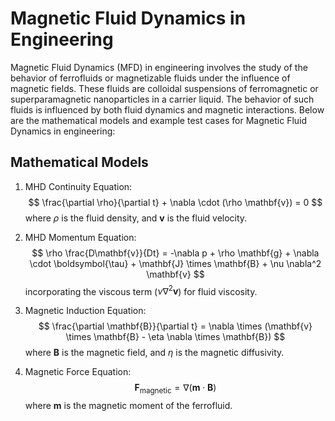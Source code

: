 # Magnetic Fluid Dynamics in Engineering

Magnetic Fluid Dynamics (MFD) in engineering involves the study of the behavior of ferrofluids or magnetizable fluids under the influence of magnetic fields. These fluids are colloidal suspensions of ferromagnetic or superparamagnetic nanoparticles in a carrier liquid. The behavior of such fluids is influenced by both fluid dynamics and magnetic interactions. Below are the mathematical models and example test cases for Magnetic Fluid Dynamics in engineering:

## Mathematical Models

1. MHD Continuity Equation:
   $$
   \frac{\partial \rho}{\partial t} + \nabla \cdot (\rho \mathbf{v}) = 0
   $$
   where $\rho$ is the fluid density, and $\mathbf{v}$ is the fluid velocity.

2. MHD Momentum Equation:
   $$
   \rho \frac{D\mathbf{v}}{Dt} = -\nabla p + \rho \mathbf{g} + \nabla \cdot \boldsymbol{\tau} + \mathbf{J} \times \mathbf{B} + \nu \nabla^2 \mathbf{v}
   $$
   incorporating the viscous term ($\nu \nabla^2 \mathbf{v}$) for fluid viscosity.

3. Magnetic Induction Equation:
   $$
   \frac{\partial \mathbf{B}}{\partial t} = \nabla \times (\mathbf{v} \times \mathbf{B} - \eta \nabla \times \mathbf{B})
   $$
   where $\mathbf{B}$ is the magnetic field, and $\eta$ is the magnetic diffusivity.

4. Magnetic Force Equation:
   $$
   \mathbf{F}_{\text{magnetic}} = \nabla (\mathbf{m} \cdot \mathbf{B})
   $$
   where $\mathbf{m}$ is the magnetic moment of the ferrofluid.

